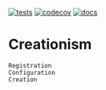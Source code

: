 [![tests](https://github.com/martvanrijthoven/creationism/actions/workflows/tests.yml/badge.svg)](https://github.com/martvanrijthoven/creationism/actions/workflows/tests.yml)
[![codecov](https://codecov.io/gh/martvanrijthoven/creationism/branch/main/graph/badge.svg?token=2GG651W294)](https://codecov.io/gh/martvanrijthoven/creationism)
[![docs](https://github.com/martvanrijthoven/creationism/actions/workflows/docs.yml/badge.svg)](https://github.com/martvanrijthoven/creationism/actions/workflows/docs.yml)
# Creationism
    
    Registration
    Configuration
    Creation



